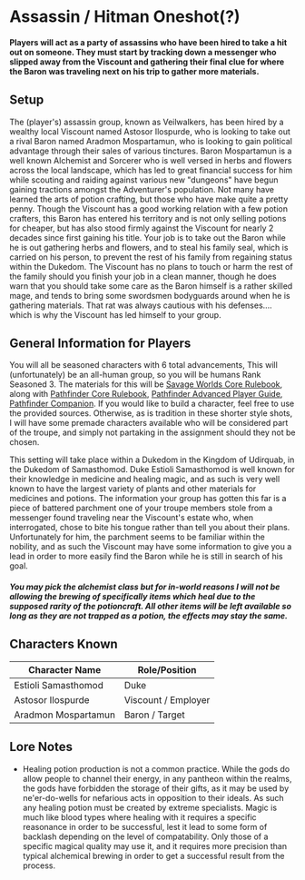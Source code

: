 # Assassin / Hitman Oneshot(?)

#### Players will act as a party of assassins who have been hired to take a hit out on someone. They must start by tracking down a messenger who slipped away from the Viscount and gathering their final clue for where the Baron was traveling next on his trip to gather more materials.

## Setup
The (player's) assassin group, known as Veilwalkers, has been hired by a wealthy local Viscount named Astosor Ilospurde, who is looking to take out a rival Baron named Aradmon Mospartamun, who is looking to gain political advantage through their sales of various tinctures. Baron Mospartamun is a well known Alchemist and Sorcerer who is well versed in herbs and flowers across the local landscape, which has led to great financial success for him while scouting and raiding against various new "dungeons" have begun gaining tractions amongst the Adventurer's population. Not many have learned the arts of potion crafting, but those who have make quite a pretty penny. Though the Viscount has a good working relation with a few potion crafters, this Baron has entered his territory and is not only selling potions for cheaper, but has also stood firmly against the Viscount for nearly 2 decades since first gaining his title. Your job is to take out the Baron while he is out gathering herbs and flowers, and to steal his family seal, which is carried on his person, to prevent the rest of his family from regaining status within the Dukedom. The Viscount has no plans to touch or harm the rest of the family should you finish your job in a clean manner, though he does warn that you should take some care as the Baron himself is a rather skilled mage, and tends to bring some swordsmen bodyguards around when he is gathering materials. That rat was always cautious with his defenses.... which is why the Viscount has led himself to your group.

## General Information for Players
You will all be seasoned characters with 6 total advancements, This will (unfortunately) be an all-human group, so you will be humans Rank Seasoned 3. The materials for this will be <a href="https://drive.google.com/file/d/18PLbw2WheFH1n9rGLae7dLc-P4muhiMc/view" target="_blank">Savage Worlds Core Rulebook</a>, along with <a href="https://drive.google.com/file/d/1lVpF_FuD-n1idbxHJ0tU9g4q0znLnlaJ/view" target="_blank">Pathfinder Core Rulebook</a>, <a href="https://drive.google.com/file/d/1pg5DyNaXC63pvwb5oehgbRyP6IXvMGVc/view" target="_blank">Pathfinder Advanced Player Guide</a>, <a href="https://drive.google.com/file/d/1MPOq5ys8jhdgdgAqqMZCoYd_unEHyLhz/view" target="_blank">Pathfinder Companion</a>. If you would like to build a character, feel free to use the provided sources. Otherwise, as is tradition in these shorter style shots, I will have some premade characters available who will be considered part of the troupe, and simply not partaking in the assignment should they not be chosen.

This setting will take place within a Dukedom in the Kingdom of Udirquab, in the Dukedom of Samasthomod. Duke Estioli Samasthomod is well known for their knowledge in medicine and healing magic, and as such is very well known to have the largest variety of plants and other materials for medicines and potions. The information your group has gotten this far is a piece of battered parchment one of your troupe members stole from a messenger found traveling near the Viscount's estate who, when interrogated, chose to bite his tongue rather than tell you about their plans. Unfortunately for him, the parchment seems to be familiar within the nobility, and as such the Viscount may have some information to give you a lead in order to more easily find the Baron while he is still in search of his goal.

##### You may pick the alchemist class but for in-world reasons I will not be allowing the brewing of specifically items which heal due to the supposed rarity of the potioncraft. All other items will be left available so long as they are not trapped as a potion, the effects may stay the same.

## Characters Known
|Character Name|Role/Position|
|-|-|
|Estioli Samasthomod|Duke|
|Astosor Ilospurde|Viscount / Employer|
|Aradmon Mospartamun|Baron / Target|

## Lore Notes
- Healing potion production is not a common practice. While the gods do allow people to channel their energy, in any pantheon within the realms, the gods have forbidden the storage of their gifts, as it may be used by ne'er-do-wells for nefarious acts in opposition to their ideals. As such any healing potion must be created by extreme specialists. Magic is much like blood types where healing with it requires a specific reasonance in order to be successful, lest it lead to some form of backlash depending on the level of compatability. Only those of a specific magical quality may use it, and it requires more precision than typical alchemical brewing in order to get a successful result from the process.

